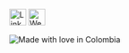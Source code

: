 <a href="https://www.linkedin.com/in/juan-david-piza-311352182/" target="_blank"><img src="https://raw.githubusercontent.com/arturssmirnovs/arturssmirnovs/master/in.png" alt="LinkedIn" width="30"></a>
<a href="https://www.linkedin.com/in/juan-david-piza-311352182/" target="_blank"><img src="https://raw.githubusercontent.com/arturssmirnovs/arturssmirnovs/master/www.png" alt="Website" width="30"></a>

![Made with love in Colombia](https://madewithlove.now.sh/co?heart=true&colorA=%23990011&colorB=%23000000&template=for-the-badge)
